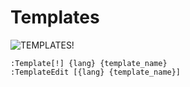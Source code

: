 Templates
=========

![TEMPLATES!](http://i.imgur.com/F4l0uJm.jpg)

`:Template[!] {lang} {template_name}`  
`:TemplateEdit [{lang} {template_name}]`
